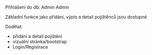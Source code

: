 Přihlášení do db:
Admin Admin

Základní funkce jako přidání, výpis a detail pojištěnců jsou dostupné

Dodělat:
- přidání a detail pojištění
- vizuální stránka/bootstrap
- Login/Registrace

